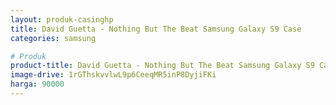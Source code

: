 ```yaml
---
layout: produk-casinghp
title: David Guetta - Nothing But The Beat Samsung Galaxy S9 Case
categories: samsung

# Produk
product-title: David Guetta - Nothing But The Beat Samsung Galaxy S9 Case
image-drive: 1rGThskvvlwL9p6CeeqMR5inP8DyjiFKi
harga: 90000
---
```

